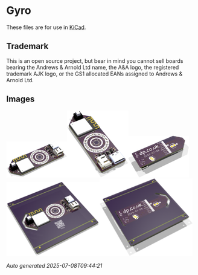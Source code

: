 # Gyro

These files are for use in [KiCad](https://www.kicad.org).

## Trademark

This is an open source project, but bear in mind you cannot sell boards bearing the Andrews & Arnold Ltd name, the A&A logo, the registered trademark AJK logo, or the GS1 allocated EANs assigned to Andrews & Arnold Ltd.

## Images

<img src='Gyro.png' width=32%><img src='Gyro-90.png' width=32%><img src='Gyro-bottom.png' width=32%>
<img src='Gyro-panel.png' width=49%><img src='Gyro-panel-bottom.png' width=49%>

*Auto generated 2025-07-08T09:44:21*
